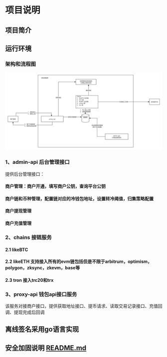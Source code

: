 # 项目说明
## 项目简介
## 运行环境
### 架构和流程图
![wallet.jpg](images/wallet.jpg)
### 1、admin-api 后台管理接口
提供后台管理接口：
#### 商户管理：商户开通，填写商户公钥，查询平台公钥
#### 商户链和币种管理，配置链对应的冷钱包地址，设置转冷阈值，归集策略配置
#### 商户提现管理
#### 商户充值管理
### 2、chains 接链服务
#### 2.1 likeBTC
#### 2.2 likeETH 支持接入所有的evm链包括但是不限于arbitrum，optimism，polygon，zksync，zkevm，base等
#### 2.3 tron 接入trc20和trx
### 3、proxy-api 钱包api接口服务
该服务对接商户接口，提供获取地址接口、提币请求、读取交易记录接口、充值回调、提现完成后回调

## 离线签名采用go语言实现

## 安全加固说明 [README.md](fingerprint/README.md)